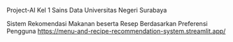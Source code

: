 Project-AI Kel 1
Sains Data Universitas Negeri Surabaya

Sistem Rekomendasi Makanan beserta Resep Berdasarkan Preferensi Pengguna
https://menu-and-recipe-recommendation-system.streamlit.app/
